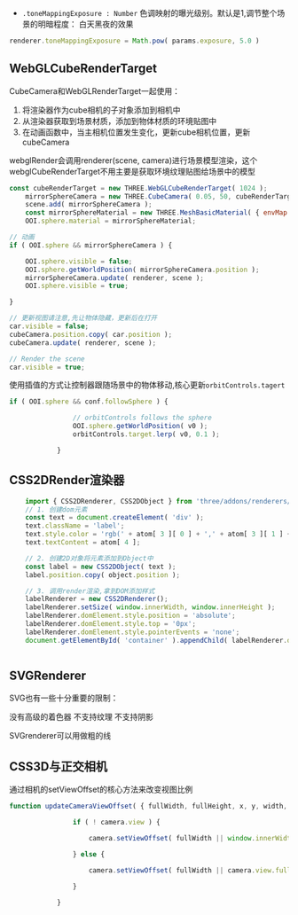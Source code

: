 - `.toneMappingExposure : Number`
色调映射的曝光级别。默认是1,调节整个场景的明暗程度： 白天黑夜的效果
```js
renderer.toneMappingExposure = Math.pow( params.exposure, 5.0 )
```


## WebGLCubeRenderTarget

CubeCamera和WebGLRenderTarget一起使用：
1. 将渲染器作为cube相机的子对象添加到相机中
2. 从渲染器获取到场景材质，添加到物体材质的环境贴图中
3. 在动画函数中，当主相机位置发生变化，更新cube相机位置，更新cubeCamera

webglRender会调用renderer(scene, camera)进行场景模型渲染，这个webglCubeRenderTarget不用主要是获取环境纹理贴图给场景中的模型

```js
const cubeRenderTarget = new THREE.WebGLCubeRenderTarget( 1024 );
    mirrorSphereCamera = new THREE.CubeCamera( 0.05, 50, cubeRenderTarget );
    scene.add( mirrorSphereCamera );
    const mirrorSphereMaterial = new THREE.MeshBasicMaterial( { envMap: cubeRenderTarget.texture } );
    OOI.sphere.material = mirrorSphereMaterial;

// 动画
if ( OOI.sphere && mirrorSphereCamera ) {

    OOI.sphere.visible = false;
    OOI.sphere.getWorldPosition( mirrorSphereCamera.position );
    mirrorSphereCamera.update( renderer, scene );
    OOI.sphere.visible = true;

}

// 更新视图请注意,先让物体隐藏，更新后在打开
car.visible = false;
cubeCamera.position.copy( car.position );
cubeCamera.update( renderer, scene );

// Render the scene
car.visible = true;

```

使用插值的方式让控制器跟随场景中的物体移动,核心更新`orbitControls.tagert`

```js
if ( OOI.sphere && conf.followSphere ) {

				// orbitControls follows the sphere
				OOI.sphere.getWorldPosition( v0 );
				orbitControls.target.lerp( v0, 0.1 );

			}
```

## CSS2DRender渲染器 



```js
    import { CSS2DRenderer, CSS2DObject } from 'three/addons/renderers/CSS2DRenderer.js';
    // 1. 创建dom元素
    const text = document.createElement( 'div' );
    text.className = 'label';
    text.style.color = 'rgb(' + atom[ 3 ][ 0 ] + ',' + atom[ 3 ][ 1 ] + ',' + atom[ 3 ][ 2 ] + ')';
    text.textContent = atom[ 4 ];

    // 2. 创建2D对象将元素添加到Object中
    const label = new CSS2DObject( text );
    label.position.copy( object.position );

    // 3. 调用render渲染,拿到DOM添加样式
    labelRenderer = new CSS2DRenderer();
    labelRenderer.setSize( window.innerWidth, window.innerHeight );
    labelRenderer.domElement.style.position = 'absolute';
    labelRenderer.domElement.style.top = '0px';
    labelRenderer.domElement.style.pointerEvents = 'none';
    document.getElementById( 'container' ).appendChild( labelRenderer.domElement );



```

## SVGRenderer
SVG也有一些十分重要的限制：

没有高级的着色器
不支持纹理
不支持阴影

SVGrenderer可以用做粗的线


## CSS3D与正交相机
通过相机的setViewOffset的核心方法来改变视图比例
```js
function updateCameraViewOffset( { fullWidth, fullHeight, x, y, width, height } ) {

				if ( ! camera.view ) {

					camera.setViewOffset( fullWidth || window.innerWidth, fullHeight || window.innerHeight, x || 0, y || 0, width || window.innerWidth, height || window.innerHeight );

				} else {

					camera.setViewOffset( fullWidth || camera.view.fullWidth, fullHeight || camera.view.fullHeight, x || camera.view.offsetX, y || camera.view.offsetY, width || camera.view.width, height || camera.view.height );

				}

			} 
```